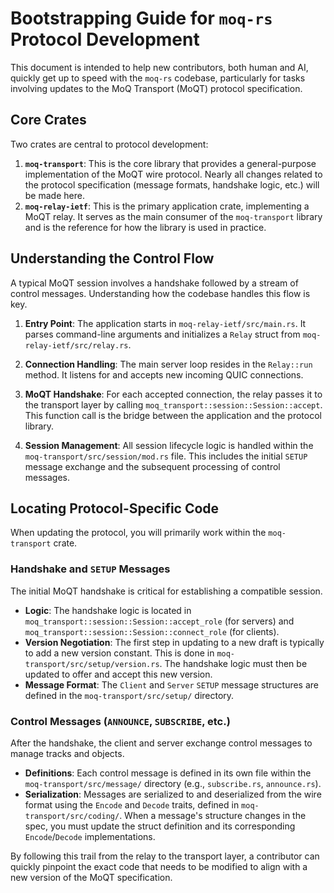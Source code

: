 # Bootstrapping Guide for `moq-rs` Protocol Development

This document is intended to help new contributors, both human and AI, quickly get up to speed with the `moq-rs` codebase, particularly for tasks involving updates to the MoQ Transport (MoQT) protocol specification.

## Core Crates

Two crates are central to protocol development:

1.  **`moq-transport`**: This is the core library that provides a general-purpose implementation of the MoQT wire protocol. Nearly all changes related to the protocol specification (message formats, handshake logic, etc.) will be made here.
2.  **`moq-relay-ietf`**: This is the primary application crate, implementing a MoQT relay. It serves as the main consumer of the `moq-transport` library and is the reference for how the library is used in practice.

## Understanding the Control Flow

A typical MoQT session involves a handshake followed by a stream of control messages. Understanding how the codebase handles this flow is key.

1.  **Entry Point**: The application starts in `moq-relay-ietf/src/main.rs`. It parses command-line arguments and initializes a `Relay` struct from `moq-relay-ietf/src/relay.rs`.

2.  **Connection Handling**: The main server loop resides in the `Relay::run` method. It listens for and accepts new incoming QUIC connections.

3.  **MoQT Handshake**: For each accepted connection, the relay passes it to the transport layer by calling `moq_transport::session::Session::accept`. This function call is the bridge between the application and the protocol library.

4.  **Session Management**: All session lifecycle logic is handled within the `moq-transport/src/session/mod.rs` file. This includes the initial `SETUP` message exchange and the subsequent processing of control messages.

## Locating Protocol-Specific Code

When updating the protocol, you will primarily work within the `moq-transport` crate.

### Handshake and `SETUP` Messages

The initial MoQT handshake is critical for establishing a compatible session.

-   **Logic**: The handshake logic is located in `moq_transport::session::Session::accept_role` (for servers) and `moq_transport::session::Session::connect_role` (for clients).
-   **Version Negotiation**: The first step in updating to a new draft is typically to add a new version constant. This is done in `moq-transport/src/setup/version.rs`. The handshake logic must then be updated to offer and accept this new version.
-   **Message Format**: The `Client` and `Server` `SETUP` message structures are defined in the `moq-transport/src/setup/` directory.

### Control Messages (`ANNOUNCE`, `SUBSCRIBE`, etc.)

After the handshake, the client and server exchange control messages to manage tracks and objects.

-   **Definitions**: Each control message is defined in its own file within the `moq-transport/src/message/` directory (e.g., `subscribe.rs`, `announce.rs`).
-   **Serialization**: Messages are serialized to and deserialized from the wire format using the `Encode` and `Decode` traits, defined in `moq-transport/src/coding/`. When a message's structure changes in the spec, you must update the struct definition and its corresponding `Encode`/`Decode` implementations.

By following this trail from the relay to the transport layer, a contributor can quickly pinpoint the exact code that needs to be modified to align with a new version of the MoQT specification.
